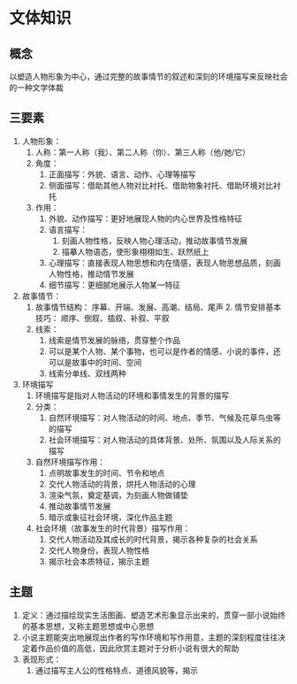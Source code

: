 # 文体知识

## 概念
以塑造人物形象为中心，通过完整的故事情节的叙述和深刻的环境描写来反映社会的一种文学体裁

## 三要素
1. 人物形象：
	1. 人称：第一人称（我）、第二人称（你）、第三人称（他/她/它）
	 2. 角度：
		  1. 正面描写：外貌、语言、动作、心理等描写
		2. 侧面描写：借助其他人物对比衬托、借助物象衬托、借助环境对比衬托
	  3. 作用：
		   1. 外貌、动作描写：更好地展现人物的内心世界及性格特征
		 2. 语言描写：
			   1. 刻画人物性格，反映人物心理活动，推动故事情节发展
			  2. 描摹人物语态，使形象栩栩如生、跃然纸上
		 3. 心理描写：直接表现人物思想和内在情感，表现人物思想品质，刻画人物性格，推动情节发展
		   4. 细节描写：更细腻地展示人物某一特征
2. 故事情节：
	1. 故事情节结构：
		 序幕、开端、发展、高潮、结局、尾声
	   2. 情节安排基本技巧：
		顺序、倒叙、插叙、补叙、平叙
	  3. 线索：
		   1. 线索是情节发展的脉络，贯穿整个作品
		 2. 可以是某个人物、某个事物，也可以是作者的情感、小说的事件，还可以是故事中的时间、空间
		   3. 线索分单线、双线两种
3. 环境描写
	1. 环境描写是指对人物活动的环境和事情发生的背景的描写
	 2. 分类：
		  1. 自然环境描写：对人物活动的时间、地点、季节、气候及花草鸟虫等的描写
		2. 社会环境描写：对人物活动的具体背景、处所、氛围以及人际关系的描写
	  3. 自然环境描写作用：
		   1. 点明故事发生的时间、节令和地点
		 2. 交代人物活动的背景，烘托人物活动的心理
		   3. 渲染气氛，奠定基调，为刻画人物做铺垫
		 4. 推动故事情节发展
		   5. 暗示或象征社会环境，深化作品主题
	 4. 社会环境（故事发生的时代背景）描写作用：
		  1. 交代人物活动及其成长的时代背景，揭示各种复杂的社会关系
		2. 交代人物身份，表现人物性格
		  3. 揭示社会本质特征，揭示主题

## 主题
1. 定义：通过描绘现实生活图画、塑造艺术形象显示出来的，贯穿一部小说始终的基本思想，又称主题思想或中心思想
2. 小说主题能突出地展现出作者的写作环境和写作用意，主题的深刻程度往往决定着作品价值的高低，因此欣赏主题对于分析小说有很大的帮助
3. 表现形式：
	1. 通过描写主人公的性格特点、道德风貌等，揭示